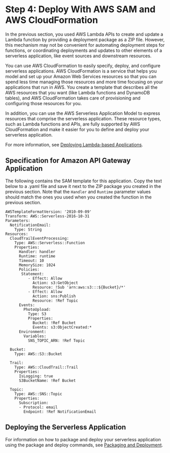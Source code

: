 # Step 4: Deploy With AWS SAM and AWS CloudFormation<a name="with-ct-example-use-app-spec"></a>

In the previous section, you used AWS Lambda APIs to create and update a Lambda function by providing a deployment package as a ZIP file\. However, this mechanism may not be convenient for automating deployment steps for functions, or coordinating deployments and updates to other elements of a serverless application, like event sources and downstream resources\.

You can use AWS CloudFormation to easily specify, deploy, and configure serverless applications\. AWS CloudFormation is a service that helps you model and set up your Amazon Web Services resources so that you can spend less time managing those resources and more time focusing on your applications that run in AWS\. You create a template that describes all the AWS resources that you want \(like Lambda functions and DynamoDB tables\), and AWS CloudFormation takes care of provisioning and configuring those resources for you\.

In addition, you can use the AWS Serverless Application Model to express resources that comprise the serverless application\. These resource types, such as Lambda functions and APIs, are fully supported by AWS CloudFormation and make it easier for you to define and deploy your serverless application\.

For more information, see [Deploying Lambda\-based Applications](deploying-lambda-apps.md)\.

## Specification for Amazon API Gateway Application<a name="ct-tutorial-spec"></a>

The following contains the SAM template for this application\. Copy the text below to a \.yaml file and save it next to the ZIP package you created in the previous section\. Note that the `Handler` and `Runtime` parameter values should match the ones you used when you created the function in the previous section\. 

```
AWSTemplateFormatVersion: '2010-09-09'
Transform: AWS::Serverless-2016-10-31
Parameters: 
  NotificationEmail:
    Type: String
Resources:
  CloudTrailEventProcessing:
    Type: AWS::Serverless::Function
    Properties:
      Handler: handler
      Runtime: runtime
      Timeout: 10
      MemorySize: 1024
      Policies: 
       Statement:
          - Effect: Allow
            Action: s3:GetObject
            Resource: !Sub 'arn:aws:s3:::${Bucket}/*'
          - Effect: Allow
            Action: sns:Publish
            Resource: !Ref Topic
      Events:
        PhotoUpload:
          Type: S3
          Properties:
            Bucket: !Ref Bucket
            Events: s3:ObjectCreated:*
      Environment:
        Variables:
          SNS_TOPIC_ARN: !Ref Topic

  Bucket:
    Type: AWS::S3::Bucket

  Trail:
    Type: AWS::CloudTrail::Trail
    Properties:
      IsLogging: true
      S3BucketName: !Ref Bucket

  Topic:
    Type: AWS::SNS::Topic
    Properties:
      Subscription:
      - Protocol: email
        Endpoint: !Ref NotificationEmail
```

## Deploying the Serverless Application<a name="with-api-example-use-app-spec-deploy"></a>

For information on how to package and deploy your serverless application using the package and deploy commands, see [Packaging and Deployment](serverless-deploy-wt.md#serverless-deploy)\.